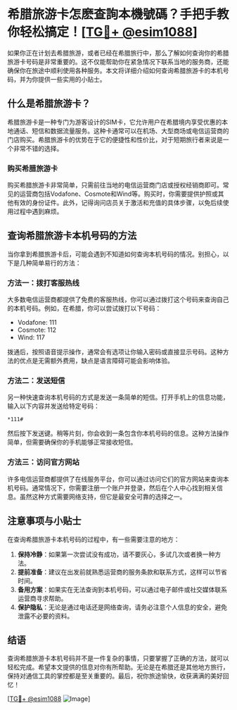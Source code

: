 # 希腊旅游卡怎麽查詢本機號碼？手把手教你轻松搞定！[[TG💪+ @esim1088](https://t.me/s/esim1088)]

如果你正在计划去希腊旅游，或者已经在希腊旅行中，那么了解如何查询你的希腊旅游卡号码是非常重要的。这不仅能帮助你在紧急情况下联系当地的服务商，还能确保你在旅途中顺利使用各种服务。本文将详细介绍如何查询希腊旅游卡的本机号码，并为你提供一些实用的小贴士。

## 什么是希腊旅游卡？

希腊旅游卡是一种专门为游客设计的SIM卡，它允许用户在希腊境内享受优惠的本地通话、短信和数据流量服务。这种卡通常可以在机场、大型商场或电信运营商的门店购买。希腊旅游卡的优势在于它的便捷性和性价比，对于短期旅行者来说是一个非常不错的选择。

### 购买希腊旅游卡

购买希腊旅游卡非常简单，只需前往当地的电信运营商门店或授权经销商即可。常见的运营商包括Vodafone、Cosmote和Wind等。购买时，你需要提供护照或其他有效的身份证件。此外，记得询问店员关于激活和充值的具体步骤，以免后续使用过程中遇到麻烦。

## 查询希腊旅游卡本机号码的方法

当你拿到希腊旅游卡后，可能会遇到不知道如何查询本机号码的情况。别担心，以下是几种简单易行的方法：

### 方法一：拨打客服热线

大多数电信运营商都提供了免费的客服热线，你可以通过拨打这个号码来查询自己的本机号码。例如，在希腊，你可以尝试拨打以下号码：

- Vodafone: 111
- Cosmote: 112
- Wind: 117

拨通后，按照语音提示操作，通常会有选项让你输入密码或直接显示号码。这种方法的优点是无需额外费用，缺点是语言障碍可能会影响体验。

### 方法二：发送短信

另一种快速查询本机号码的方式是发送一条简单的短信。打开手机上的信息功能，输入以下内容并发送给特定号码：

```
*111#
```

然后按下发送键。稍等片刻，你会收到一条包含你本机号码的信息。这种方法操作简单，但需要确保你的手机能够正常接收短信。

### 方法三：访问官方网站

许多电信运营商都提供了在线服务平台，你可以通过访问它们的官方网站来查询本机号码。通常情况下，你需要注册一个账户并登录，然后在个人中心找到相关信息。虽然这种方式需要网络支持，但它是最安全可靠的选择之一。

## 注意事项与小贴士

在查询希腊旅游卡本机号码的过程中，有一些需要注意的地方：

1. **保持冷静**：如果第一次尝试没有成功，请不要灰心，多试几次或者换一种方法。
2. **提前准备**：建议在出发前就熟悉运营商的服务条款和联系方式，这样可以节省时间。
3. **备用方案**：如果实在无法查询到本机号码，可以通过电子邮件或社交媒体联系运营商寻求帮助。
4. **保护隐私**：无论是通过电话还是网络查询，请务必注意个人信息的安全，避免泄露不必要的资料。

## 结语

查询希腊旅游卡本机号码并不是一件复杂的事情，只要掌握了正确的方法，就可以轻松完成。希望本文提供的信息对你有所帮助。无论是在希腊还是其他地方旅行，保持对通信工具的掌控都是至关重要的。最后，祝你旅途愉快，收获满满的美好回忆！

[[TG💪+ @esim1088](https://t.me/s/esim1088) ![Image](https://i.postimg.cc/4NQfJmqS/Snipaste-2025-05-13-00-14-12.png)]